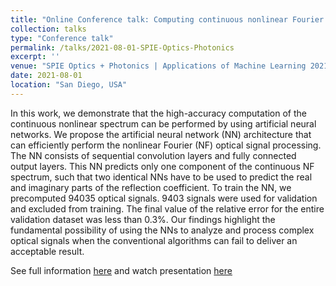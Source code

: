 ```yaml
---
title: "Online Conference talk: Computing continuous nonlinear Fourier spectrum of optical signal with artificial neural networks"
collection: talks
type: "Conference talk"
permalink: /talks/2021-08-01-SPIE-Optics-Photonics
excerpt: ''
venue: "SPIE Optics + Photonics | Applications of Machine Learning 2021 "
date: 2021-08-01
location: "San Diego, USA"
---
```


In this work, we demonstrate that the high-accuracy computation of the continuous 
nonlinear spectrum can be performed by using artificial neural networks. 
We propose the artificial neural network (NN) architecture that can efficiently 
perform the nonlinear Fourier (NF) optical signal processing. The NN consists of 
sequential convolution layers and fully connected output layers. This NN predicts 
only one component of the continuous NF spectrum, such that two identical NNs have to 
be used to predict the real and imaginary parts of the reflection coefficient. To train the 
NN, we precomputed 94035 optical signals. 9403 signals were used for validation and excluded from training. 
The final value of the relative error for the entire validation dataset was less than 0.3%. Our findings highlight 
the fundamental possibility of using the NNs to 
analyze and process complex optical signals when the conventional algorithms can fail to deliver an acceptable result.

See full information [here](https://esf0.github.io/publication/2021-08-01-computing-continuous-nonlinear-fourier-spectrum-of-optical-signal-with-artificial-neural-networks)
and watch presentation [here](https://www.spiedigitallibrary.org/conference-proceedings-of-spie/11843/2594127/Computing-continuous-nonlinear-Fourier-spectrum-of-optical-signal-with-artificial/10.1117/12.2594127.full?SSO=1)